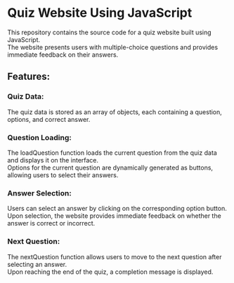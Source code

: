 <h1>Quiz Website Using JavaScript</h1>
This repository contains the source code for a quiz website built using JavaScript.<br/> The website presents users with multiple-choice questions and provides immediate feedback on their answers.

<h2>Features:</h2>

<h3>Quiz Data:</h3>

The quiz data is stored as an array of objects, each containing a question, options, and correct answer.

<h3>Question Loading:</h3>

The loadQuestion function loads the current question from the quiz data and displays it on the interface.<br/>
Options for the current question are dynamically generated as buttons, allowing users to select their answers.

<h3>Answer Selection:</h3>

Users can select an answer by clicking on the corresponding option button.<br/>
Upon selection, the website provides immediate feedback on whether the answer is correct or incorrect.

<h3>Next Question:</h3>

The nextQuestion function allows users to move to the next question after selecting an answer.<br/>
Upon reaching the end of the quiz, a completion message is displayed.
